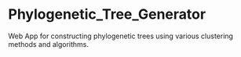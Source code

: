 # Phylogenetic_Tree_Generator
Web App for constructing phylogenetic trees using various clustering methods and algorithms.
